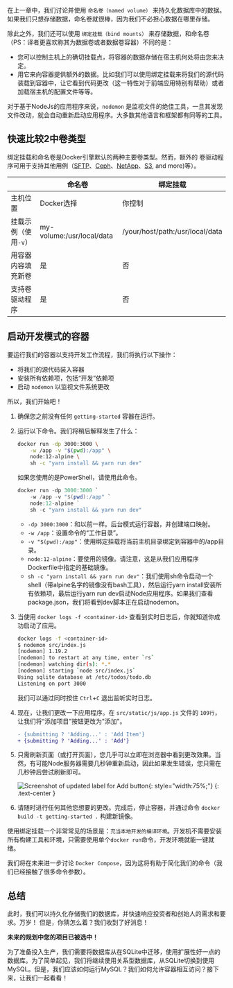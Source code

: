 
<!-- In the previous chapter, we talked about and used a **named volume** to persist the data in our database.
Named volumes are great if we simply want to store data, as we don't have to worry about _where_ the data
is stored. -->
在上一章中，我们讨论并使用 `命名卷（named volume）` 来持久化数据库中的数据。如果我们只想存储数据，命名卷就很棒，因为我们不必担心数据在哪里存储。

<!-- With **bind mounts**, we control the exact mountpoint on the host. We can use this to persist data, but is often
used to provide additional data into containers. When working on an application, we can use a bind mount to
mount our source code into the container to let it see code changes, respond, and let us see the changes right
away. -->

除此之外，我们还可以使用 `绑定挂载（bind mounts）` 来存储数据，和命名卷（PS：译者更喜欢称其为数据卷或者数据卷容器）不同的是：
- 您可以控制主机上的确切挂载点，将容器的数据存储在宿主机何处将由您来决定。
- 用它来向容器提供额外的数据。比如我们可以使用绑定挂载来将我们的源代码装载到容器中，让它看到代码更改（这一特性对于前端应用特别有帮助）或者加载宿主机的配置文件等等。

<!-- For Node-based applications, [nodemon](https://npmjs.com/package/nodemon) is a great tool to watch for file
changes and then restart the application. There are equivalent tools in most other languages and frameworks. -->
对于基于NodeJs的应用程序来说，`nodemon` 是监视文件的绝佳工具，一旦其发现文件改动，就会自动重新启动应用程序。大多数其他语言和框架都有同等的工具。

<!-- ## Quick Volume Type Comparisons -->
## 快速比较2中卷类型

<!-- Bind mounts and named volumes are the two main types of volumes that come with the Docker engine. However, additional
volume drivers are available to support other use cases ([SFTP](https://github.com/vieux/docker-volume-sshfs), [Ceph](https://ceph.com/geen-categorie/getting-started-with-the-docker-rbd-volume-plugin/), [NetApp](https://netappdvp.readthedocs.io/en/stable/), [S3](https://github.com/elementar/docker-s3-volume), and more). -->
绑定挂载和命名卷是Docker引擎默认的两种主要卷类型。然而，额外的
卷驱动程序可用于支持其他用例（[SFTP](https://github.com/vieux/docker-volume-sshfs)、[Ceph](https://ceph.com/geen-categorie/getting-started-with-the-docker-rbd-volume-plugin/)、[NetApp](https://netappdvp.readthedocs.io/en/stable/)、[S3](https://github.com/elementar/docker-s3-volume), and more)等）。

<!-- |   | Named Volumes | Bind Mounts |
| - | ------------- | ----------- |
| Host Location | Docker chooses | You control |
| Mount Example (using `-v`) | my-volume:/usr/local/data | /path/to/data:/usr/local/data |
| Populates new volume with container contents | Yes | No |
| Supports Volume Drivers | Yes | No | -->
|	| 命名卷 | 绑定挂载 |
|--|--|--|
| 主机位置 | Docker选择 | 你控制 |
| 挂载示例（使用`-v`）| my-volume:/usr/local/data| /your/host/path:/usr/local/data |
| 用容器内容填充新卷 | 是 | 否 |
| 支持卷驱动程序 | 是 | 否 |

<!-- ## Starting a Dev-Mode Container -->
## 启动开发模式的容器

<!-- To run our container to support a development workflow, we will do the following: -->
要运行我们的容器以支持开发工作流程，我们将执行以下操作：
<!-- - Mount our source code into the container
- Install all dependencies, including the "dev" dependencies
- Start nodemon to watch for filesystem changes -->
- 将我们的源代码装入容器
- 安装所有依赖项，包括“开发”依赖项
- 启动 `nodemon` 以监视文件系统更改

<!-- So, let's do it! -->
所以，我们开始吧！

<!-- 1. Make sure you don't have any previous `getting-started` containers running.
2. Run the following command. We'll explain what's going on afterwards: -->
1. 确保您之前没有任何 `getting-started` 容器在运行。
2. 运行以下命令。我们将稍后解释发生了什么：
    ```bash
    docker run -dp 3000:3000 \
        -w /app -v "$(pwd):/app" \
        node:12-alpine \
        sh -c "yarn install && yarn run dev"
    ```

    如果您使用的是PowerShell，请使用此命令。

    ```powershell
    docker run -dp 3000:3000 `
        -w /app -v "$(pwd):/app" `
        node:12-alpine `
        sh -c "yarn install && yarn run dev"
    ```

    - `-dp 3000:3000`：和以前一样。后台模式运行容器，并创建端口映射。
    - `-w /app`：设置命令的“工作目录”。
    - `-v "$(pwd):/app"`：使用绑定挂载将当前主机目录绑定到容器中的/app目录。
    - `node:12-alpine`：要使用的镜像。请注意，这是从我们应用程序Dockerfile中指定的基础镜像。
    - `sh -c "yarn install && yarn run dev"`：我们使用sh命令启动一个shell（带alpine名字的镜像没有bash工具），然后运行yarn install安装所有依赖项，最后运行yarn run dev启动Node应用程序。如果我们查看package.json，我们将看到dev脚本正在启动nodemon。

1. 当使用 `docker logs -f <container-id>` 查看到实时日志后，你就知道你成功启动了应用。

    ```bash
    docker logs -f <container-id>
    $ nodemon src/index.js
    [nodemon] 1.19.2
    [nodemon] to restart at any time, enter `rs`
    [nodemon] watching dir(s): *.*
    [nodemon] starting `node src/index.js`
    Using sqlite database at /etc/todos/todo.db
    Listening on port 3000
    ```

    我们可以通过同时按住 `Ctrl`+`C` 退出监听实时日志。

1. 现在，让我们更改一下应用程序。在 `src/static/js/app.js` 文件的 `109行`，让我们将“添加项目”按钮更改为"添加"。
    ```diff
    - {submitting ? 'Adding...' : 'Add Item'}
    + {submitting ? 'Adding...' : 'Add'}
    ```

1. 只需刷新页面（或打开页面），您几乎可以立即在浏览器中看到更改效果。当然，有可能Node服务器需要几秒钟重新启动，因此如果发生错误，您只需在几秒钟后尝试刷新即可。

    ![Screenshot of updated label for Add button](updated-add-button.png){: style="width:75%;"}
    {: .text-center }

1. 请随时进行任何其他您想要的更改。完成后，停止容器，并通过命令 `docker build -t getting-started .` 构建新镜像。

<!-- Using bind mounts is _very_ common for local development setups. The advantage is that the dev machine doesn't need to have
all of the build tools and environments installed. With a single `docker run` command, the dev environment is pulled and ready
to go. We'll talk about Docker Compose in a future step, as this will help simplify our commands (we're already getting a lot of flags). -->
使用绑定挂载一个非常常见的场景是：`充当本地开发的编译环境`。开发机不需要安装所有构建工具和环境，只需要使用单个`docker run`命令，开发环境就能一键就绪。

我们将在未来进一步讨论 `Docker Compose`，因为这将有助于简化我们的命令（我们已经接触了很多命令参数）。

## 总结

<!-- At this point, we can persist our database and respond rapidly to the needs and demands of our investors and founders. Hooray!
But, guess what? We received great news! -->
此时，我们可以持久化存储我们的数据库，并快速响应投资者和创始人的需求和要求。万岁！
但是，你猜怎么着？我们收到了好消息！

<!-- **Your project has been selected for future development!**  -->
**未来的规划中您的项目已被选中！**

<!-- In order to prepare for production, we need to migrate our database from working in SQLite to something that can scale a
little better. For simplicity, we'll keep with a relational database and switch our application to use MySQL. But, how 
should we run MySQL? How do we allow the containers to talk to each other? We'll talk about that next! -->
为了准备投入生产，我们需要将数据库从在SQLite中迁移，使用扩展性好一点的数据库。为了简单起见，我们将继续使用关系型数据库，从SQLite切换到使用MySQL。但是，我们应该如何运行MySQL？我们如何允许容器相互访问？接下来，让我们一起看看！